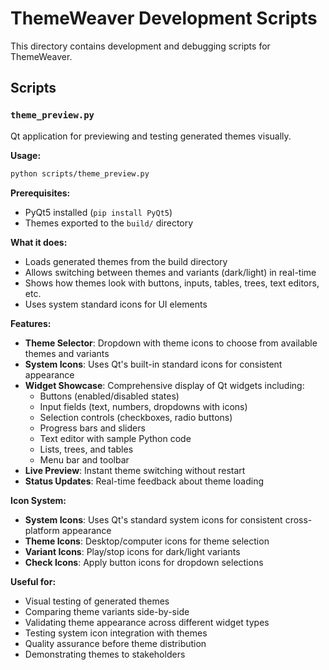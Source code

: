 # ThemeWeaver Development Scripts

This directory contains development and debugging scripts for ThemeWeaver.

## Scripts

### `theme_preview.py`
Qt application for previewing and testing generated themes visually.

**Usage:**
```bash
python scripts/theme_preview.py
```

**Prerequisites:**
- PyQt5 installed (`pip install PyQt5`)
- Themes exported to the `build/` directory

**What it does:**
- Loads generated themes from the build directory
- Allows switching between themes and variants (dark/light) in real-time
- Shows how themes look with buttons, inputs, tables, trees, text editors, etc.
- Uses system standard icons for UI elements

**Features:**
- **Theme Selector**: Dropdown with theme icons to choose from available themes and variants
- **System Icons**: Uses Qt's built-in standard icons for consistent appearance
- **Widget Showcase**: Comprehensive display of Qt widgets including:
  - Buttons (enabled/disabled states)
  - Input fields (text, numbers, dropdowns with icons)
  - Selection controls (checkboxes, radio buttons)
  - Progress bars and sliders
  - Text editor with sample Python code
  - Lists, trees, and tables
  - Menu bar and toolbar
- **Live Preview**: Instant theme switching without restart
- **Status Updates**: Real-time feedback about theme loading

**Icon System:**
- **System Icons**: Uses Qt's standard system icons for consistent cross-platform appearance
- **Theme Icons**: Desktop/computer icons for theme selection
- **Variant Icons**: Play/stop icons for dark/light variants
- **Check Icons**: Apply button icons for dropdown selections

**Useful for:**
- Visual testing of generated themes
- Comparing theme variants side-by-side
- Validating theme appearance across different widget types
- Testing system icon integration with themes
- Quality assurance before theme distribution
- Demonstrating themes to stakeholders

